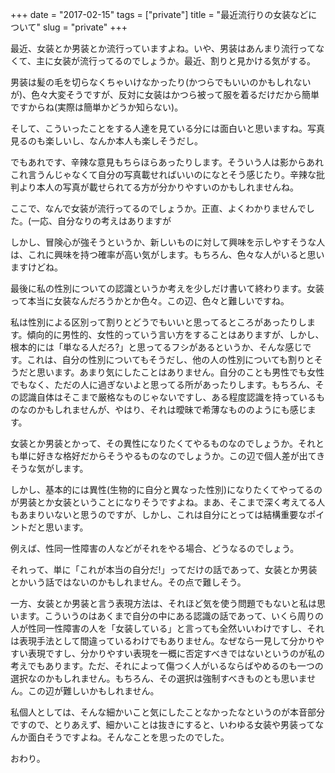 +++
date = "2017-02-15"
tags = ["private"]
title = "最近流行りの女装などについて"
slug = "private"
+++

最近、女装とか男装とか流行っていますよね。いや、男装はあんまり流行ってなくて、主に女装が流行ってるのでしょうか。最近、割りと見かける気がする。

男装は髪の毛を切らなくちゃいけなかったり(かつらでもいいのかもしれないが)、色々大変そうですが、反対に女装はかつら被って服を着るだけだから簡単ですからね(実際は簡単かどうか知らない)。

そして、こういったことをする人達を見ている分には面白いと思いますね。写真見るのも楽しいし、なんか本人も楽しそうだし。

でもあれです、辛辣な意見もちらほらあったりします。そういう人は影からあれこれ言うんじゃなくて自分の写真載せればいいのになとそう感じたり。辛辣な批判より本人の写真が載せられてる方が分かりやすいのかもしれませんね。

ここで、なんで女装が流行ってるのでしょうか。正直、よくわかりませんでした。(一応、自分なりの考えはありますが

しかし、冒険心が強そうというか、新しいものに対して興味を示しやすそうな人は、これに興味を持つ確率が高い気がします。もちろん、色々な人がいると思いますけどね。

最後に私の性別についての認識というか考えを少しだけ書いて終わります。女装って本当に女装なんだろうかとか色々。この辺、色々と難しいですね。

私は性別による区別って割りとどうでもいいと思ってるところがあったりします。傾向的に男性的、女性的っていう言い方をすることはありますが、しかし、根本的には「単なる人だろ?」と思ってるフシがあるというか、そんな感じです。これは、自分の性別についてもそうだし、他の人の性別についても割りとそうだと思います。あまり気にしたことはありません。自分のことも男性でも女性でもなく、ただの人に過ぎないよと思ってる所があったりします。もちろん、その認識自体はそこまで厳格なものじゃないですし、ある程度認識を持っているものなのかもしれませんが、やはり、それは曖昧で希薄なもののようにも感じます。

女装とか男装とかって、その異性になりたくてやるものなのでしょうか。それとも単に好きな格好だからそうやるものなのでしょうか。この辺で個人差が出てきそうな気がします。

しかし、基本的には異性(生物的に自分と異なった性別)になりたくてやってるのが男装とか女装ということになりそうですよね。まあ、そこまで深く考えてる人もあまりいないと思うのですが、しかし、これは自分にとっては結構重要なポイントだと思います。

例えば、性同一性障害の人などがそれをやる場合、どうなるのでしょう。

それって、単に「これが本当の自分だ!」ってだけの話であって、女装とか男装とかいう話ではないのかもしれません。その点で難しそう。

一方、女装とか男装と言う表現方法は、それほど気を使う問題でもないと私は思います。こういうのはあくまで自分の中にある認識の話であって、いくら周りの人が性同一性障害の人を「女装している」と言っても全然いいわけですし、それは表現手法として間違っているわけでもありません。なぜなら一見して分かりやすい表現ですし、分かりやすい表現を一概に否定すべきではないというのが私の考えでもあります。ただ、それによって傷つく人がいるならばやめるのも一つの選択なのかもしれません。もちろん、その選択は強制すべきものとも思いません。この辺が難しいかもしれません。

私個人としては、そんな細かいこと気にしたことなかったなというのが本音部分ですので、とりあえず、細かいことは抜きにすると、いわゆる女装や男装ってなんか面白そうですよね。そんなことを思ったのでした。

おわり。
		
